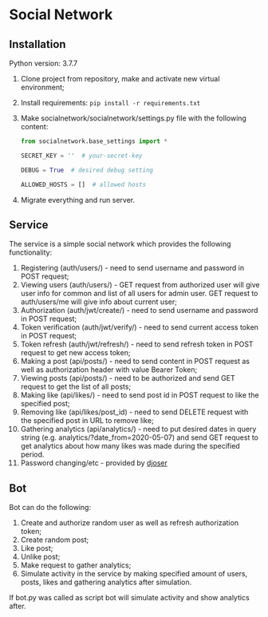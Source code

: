 # Social Network

## Installation

Python version: 3.7.7

1. Clone project from repository, make and activate new virtual environment;
2. Install requirements:
    ```pip install -r requirements.txt```
3. Make socialnetwork/socialnetwork/settings.py file with the following content:

    ```python
    from socialnetwork.base_settings import *
    
    SECRET_KEY = ''  # your-secret-key
    
    DEBUG = True  # desired debug setting
    
    ALLOWED_HOSTS = []  # allowed hosts
    ```

4. Migrate everything and run server.

## Service

The service is a simple social network which provides the following
functionality:

1. Registering (auth/users/) - need to send username and password in POST
request;
2. Viewing users (auth/users/) - GET request from authorized user will give user
 info for common and list of all users for admin user. GET request to
auth/users/me will give info about current user;
3. Authorization (auth/jwt/create/) - need to send username and password in POST
 request;
4. Token verification (auth/jwt/verify/) - need to send current access token in
POST request;
5. Token refresh (auth/jwt/refresh/) - need to send refresh token in
POST request to get new access token;
6. Making a post (api/posts/) - need to send content in POST request as well as
authorization header with value Bearer Token;
7. Viewing posts (api/posts/) - need to be authorized and send GET request to
get the list of all posts;
8. Making like (api/likes/) - need to send post id in POST request to like the
specified post;
9. Removing like (api/likes/post_id) - need to send DELETE request with the
specified post in URL to remove like;
10. Gathering analytics (api/analytics/) - need to put desired dates in query
string (e.g. analytics/?date_from=2020-05-07) and send GET request to get
analytics about how many likes was made during the specified period.
11. Password changing/etc - provided by 
[djoser](https://djoser.readthedocs.io/en/latest/getting_started.html)

## Bot

Bot can do the following:

1. Create and authorize random user as well as refresh authorization token;
2. Create random post;
3. Like post;
4. Unlike post;
5. Make request to gather analytics;
6. Simulate activity in the service by making specified amount of users, posts,
likes and gathering analytics after simulation.

If bot.py was called as script bot will simulate activity and show analytics
after.
